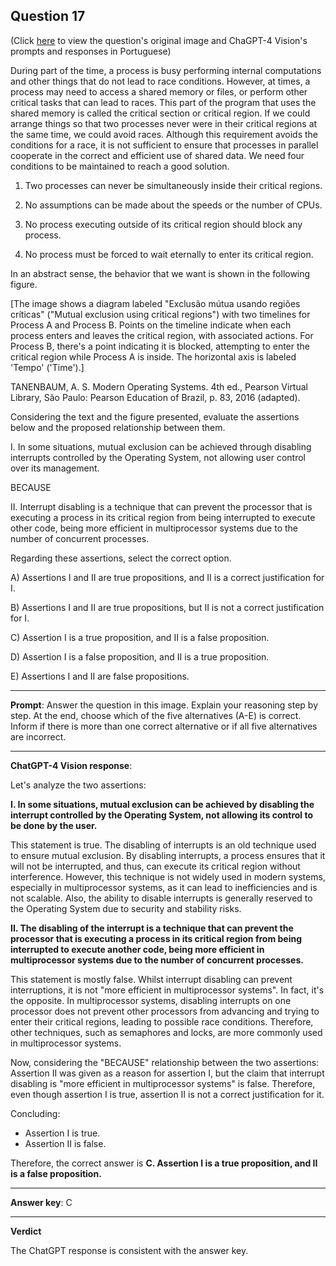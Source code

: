 ## Question 17 ##

(Click [here](q17-por.md) to view the question's original image and ChaGPT-4 Vision's prompts and responses in Portuguese)

During part of the time, a process is busy performing internal computations and other things that do not lead to race conditions. However, at times, a process may need to access a shared memory or files, or perform other critical tasks that can lead to races. This part of the program that uses the shared memory is called the critical section or critical region. If we could arrange things so that two processes never were in their critical regions at the same time, we could avoid races. Although this requirement avoids the conditions for a race, it is not sufficient to ensure that processes in parallel cooperate in the correct and efficient use of shared data. We need four conditions to be maintained to reach a good solution.

1. Two processes can never be simultaneously inside their critical regions.
   
2. No assumptions can be made about the speeds or the number of CPUs.

3. No process executing outside of its critical region should block any process.

4. No process must be forced to wait eternally to enter its critical region.

In an abstract sense, the behavior that we want is shown in the following figure.

\[The image shows a diagram labeled "Exclusão mútua usando regiões críticas" ("Mutual exclusion using critical regions") with two timelines for Process A and Process B. Points on the timeline indicate when each process enters and leaves the critical region, with associated actions. For Process B, there's a point indicating it is blocked, attempting to enter the critical region while Process A is inside. The horizontal axis is labeled 'Tempo' ('Time').\]

TANENBAUM, A. S. Modern Operating Systems. 4th ed., Pearson Virtual Library, São Paulo: Pearson Education of Brazil, p. 83,  2016 (adapted).

Considering the text and the figure presented, evaluate the assertions below and the proposed relationship between them.

I. In some situations, mutual exclusion can be achieved through disabling interrupts controlled by the Operating System, not allowing user control over its management.

BECAUSE

II. Interrupt disabling is a technique that can prevent the processor that is executing a process in its critical region from being interrupted to execute other code, being more efficient in multiprocessor systems due to the number of concurrent processes.

Regarding these assertions, select the correct option.

A) Assertions I and II are true propositions, and II is a correct justification for I.

B) Assertions I and II are true propositions, but II is not a correct justification for I.

C) Assertion I is a true proposition, and II is a false proposition.

D) Assertion I is a false proposition, and II is a true proposition.

E) Assertions I and II are false propositions.

---

**Prompt**: Answer the question in this image. Explain your reasoning step by step. At the end, choose which of the five alternatives (A-E) is correct. Inform if there is more than one correct alternative or if all five alternatives are incorrect.

---

**ChatGPT-4 Vision response**: 

Let's analyze the two assertions:

**I. In some situations, mutual exclusion can be achieved by disabling the interrupt controlled by the Operating System, not allowing its control to be done by the user.**

This statement is true. The disabling of interrupts is an old technique used to ensure mutual exclusion. By disabling interrupts, a process ensures that it will not be interrupted, and thus, can execute its critical region without interference. However, this technique is not widely used in modern systems, especially in multiprocessor systems, as it can lead to inefficiencies and is not scalable. Also, the ability to disable interrupts is generally reserved to the Operating System due to security and stability risks.

**II. The disabling of the interrupt is a technique that can prevent the processor that is executing a process in its critical region from being interrupted to execute another code, being more efficient in multiprocessor systems due to the number of concurrent processes.**

This statement is mostly false. Whilst interrupt disabling can prevent interruptions, it is not "more efficient in multiprocessor systems". In fact, it's the opposite. In multiprocessor systems, disabling interrupts on one processor does not prevent other processors from advancing and trying to enter their critical regions, leading to possible race conditions. Therefore, other techniques, such as semaphores and locks, are more commonly used in multiprocessor systems.

Now, considering the "BECAUSE" relationship between the two assertions: 
Assertion II was given as a reason for assertion I, but the claim that interrupt disabling is "more efficient in multiprocessor systems" is false. Therefore, even though assertion I is true, assertion II is not a correct justification for it.

Concluding:
- Assertion I is true.
- Assertion II is false.

Therefore, the correct answer is **C. Assertion I is a true proposition, and II is a false proposition.**

---

**Answer key**: C

---

**Verdict**

The ChatGPT response is consistent with the answer key.
